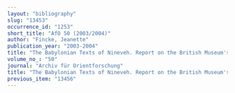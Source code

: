 ```yaml
---
layout: "bibliography"
slug: "13453"
occurrence_id: "1253"
short_title: "AfO 50 (2003/2004)"
author: "Fincke, Jeanette"
publication_year: "2003-2004"
title: "The Babylonian Texts of Nineveh. Report on the British Museum's Ashurbanipal Library Project"
volume_no_: "50"
journal: "Archiv für Orientforschung"
title: "The Babylonian Texts of Nineveh. Report on the British Museum's Ashurbanipal Library Project"
previous_item: "13456"
---
```

